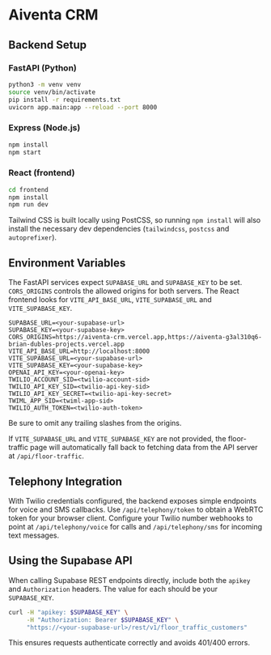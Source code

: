 # Aiventa CRM

## Backend Setup

### FastAPI (Python)

```bash
python3 -m venv venv
source venv/bin/activate
pip install -r requirements.txt
uvicorn app.main:app --reload --port 8000
```

### Express (Node.js)

```bash
npm install
npm start
```

### React (frontend)

```bash
cd frontend
npm install
npm run dev
```

Tailwind CSS is built locally using PostCSS, so running `npm install` will also
install the necessary dev dependencies (`tailwindcss`, `postcss` and
`autoprefixer`).

## Environment Variables

The FastAPI services expect `SUPABASE_URL` and `SUPABASE_KEY` to be set. `CORS_ORIGINS` controls the allowed origins for both servers. The React frontend looks for `VITE_API_BASE_URL`, `VITE_SUPABASE_URL` and `VITE_SUPABASE_KEY`.

```env
SUPABASE_URL=<your-supabase-url>
SUPABASE_KEY=<your-supabase-key>
CORS_ORIGINS=https://aiventa-crm.vercel.app,https://aiventa-g3al310q6-brian-dubles-projects.vercel.app
VITE_API_BASE_URL=http://localhost:8000
VITE_SUPABASE_URL=<your-supabase-url>
VITE_SUPABASE_KEY=<your-supabase-key>
OPENAI_API_KEY=<your-openai-key>
TWILIO_ACCOUNT_SID=<twilio-account-sid>
TWILIO_API_KEY_SID=<twilio-api-key-sid>
TWILIO_API_KEY_SECRET=<twilio-api-key-secret>
TWIML_APP_SID=<twiml-app-sid>
TWILIO_AUTH_TOKEN=<twilio-auth-token>
```

Be sure to omit any trailing slashes from the origins.

If `VITE_SUPABASE_URL` and `VITE_SUPABASE_KEY` are not provided, the
floor-traffic page will automatically fall back to fetching data from the API
server at `/api/floor-traffic`.

## Telephony Integration

With Twilio credentials configured, the backend exposes simple endpoints for
voice and SMS callbacks. Use `/api/telephony/token` to obtain a WebRTC token for
your browser client. Configure your Twilio number webhooks to point at
`/api/telephony/voice` for calls and `/api/telephony/sms` for incoming text
messages.

## Using the Supabase API

When calling Supabase REST endpoints directly, include both the `apikey` and
`Authorization` headers. The value for each should be your `SUPABASE_KEY`.

```bash
curl -H "apikey: $SUPABASE_KEY" \
     -H "Authorization: Bearer $SUPABASE_KEY" \
     "https://<your-supabase-url>/rest/v1/floor_traffic_customers"
```

This ensures requests authenticate correctly and avoids 401/400 errors.
